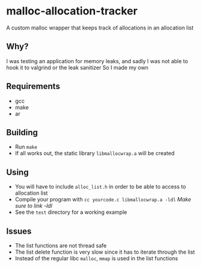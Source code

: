 # malloc-allocation-tracker
A custom malloc wrapper that keeps track of allocations in an allocation list

## Why?

I was testing an application for memory leaks, and sadly I was not able to hook it to valgrind or the leak sanitizer
So I made my own

## Requirements
* gcc
* make
* ar

## Building
* Run `make`
* If all works out, the static library `libmallocwrap.a` will be created

## Using
* You will have to include `alloc_list.h` in order to be able to access to allocation list
* Compile your program with `cc yourcode.c libmallocwrap.a -ldl` *Make sure to link -ldl*
* See the `test` directory for a working example

## Issues
* The list functions are not thread safe
* The list delete function is very slow since it has to iterate through the list
* Instead of the regular libc `malloc`, `mmap` is used in the list functions

    
